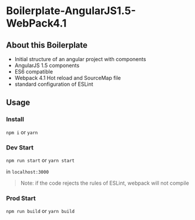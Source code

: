# Boilerplate-AngularJS1.5-WebPack4.1

## About this Boilerplate

- Initial structure of an angular project with components
- AngularJS 1.5 components
- ES6 compatible
- Webpack 4.1 Hot reload and SourceMap file
- standard configuration of ESLint

## Usage

### Install

`npm i` or `yarn`

### Dev Start

`npm run start` or `yarn start`

in `localhost:3000`

> Note: if the code rejects the rules of ESLint, webpack will not compile

### Prod Start

`npm run build` or `yarn build`
